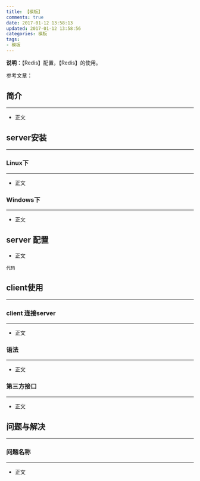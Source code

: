 ```yaml
---
title: 【模板】
comments: true
date: 2017-01-12 13:58:13
updated: 2017-01-12 13:58:56
categories: 模板
tags:
- 模板
---
```


**说明：**【Redis】配置，【Redis】的使用。
<!-- more -->


参考文章：

## 简介
---
* 正文

##  server安装
---
### Linux下
---
* 正文
###  Windows下
---
* 正文

## server 配置
* 正文

```
代码

```
## client使用
---
###  client 连接server
---
* 正文

### 语法
---
* 正文

### 第三方接口
---
* 正文

##  问题与解决
---
### 问题名称
---
* 正文












